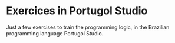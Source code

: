 # Exercices in Portugol Studio

Just a few exercises to train the programming logic, in the Brazilian programming language Portugol Studio.
